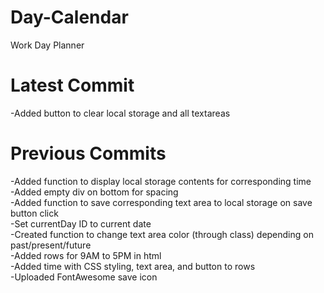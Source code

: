 # Day-Calendar
Work Day Planner  

# Latest Commit  
-Added button to clear local storage and all textareas  

# Previous Commits  
-Added function to display local storage contents for corresponding time  
-Added empty div on bottom for spacing  
-Added function to save corresponding text area to local storage on save button click  
-Set currentDay ID to current date  
-Created function to change text area color (through class) depending on past/present/future  
-Added rows for 9AM to 5PM in html  
-Added time with CSS styling, text area, and button to rows  
-Uploaded FontAwesome save icon  